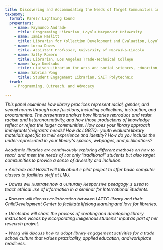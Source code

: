 ```yaml
---
title: Discovering and Accommodating the Needs of Target Communities in Academic Libraries
taxonomy:
  format: Panel/ Lightning Round 
  presenters:
    - name: Raymundo Andrade
	  title: Programming Librarian, Loyola Marymount University
	- name: Jamie Hazlitt
	  title: Librarian for Collection Development and Evaluation, Loyola Marymount University
	- name: Lorna Dawes
	  title: Assistant Professor, University of Nebraska-Lincoln
	- name: Sally Romero
	  title: Librarian, Los Angeles Trade-Technical College
	- name: Yayo Umetsubo
	  title: Liaison Librarian for Arts and Social Sciences, Education, and Unama'ki College, Cape Breton University
	- name: Sabrina Wong
	  title: Student Engagement Librarian, SAIT Polytechnic
  track: 
	- Programming, Outreach, and Advocacy

---
```

_This panel examines how library practices represent racial, gender, and sexual norms through core functions, including collections, instruction, and programming. The presenters analyze how libraries reproduce and resist racism and heteronormativity, and how those productions of knowledge reflect or reject the larger communities. How does your library approach immigrants'/migrants' needs?  How do LGBTQ+ youth evaluate library materials specific to their experience and identity?  How do you include the under-represented in your library's spaces, webpages, and publications?_

_Academic libraries are continuously exploring different methods on how to reach and meet the needs of not only “traditional” students but also target communities to provide a sense of diversity and inclusion._

_•	Andrade and Hazlitt will talk about a pilot project to offer basic computer classes to facilities staff at LMU._

_•	Dawes will illustrate how a Culturally Responsive pedagogy is used to teach ethical use of information in a seminar for International Students._

_•	Romero will discuss collaboration between LATTC library and their ChildDevelopment Center to facilitate lifelong learning and love for libraries._

_•	Umetsubo will share the process of creating and developing library instruction videos by incorporating indigenous students' input as part of her research project._

_•	Wong will discuss how to adapt library engagement activities for a trade school culture that values practicality, applied education, and workplace readiness._
